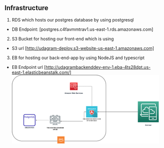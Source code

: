 ## Infrastructure

1. RDS which hosts our postgres database by using postgresql
- DB Endpoint: [postgres.c4favmmtrav1.us-east-1.rds.amazonaws.com]
2. S3 Bucket for hosting our front-end which is using 
- S3 url [http://udagram-deploy.s3-website-us-east-1.amazonaws.com]
3. EB for hosting our back-end-app by using NodeJS and typescript
- EB Endpoint url [http://udagrambackenddev-env-1.eba-4ts28dpt.us-east-1.elasticbeanstalk.com/]
![infrastructure](infrastructure.png)